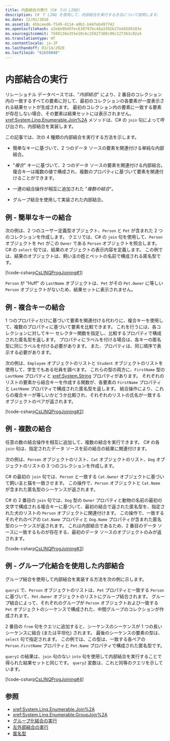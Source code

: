 ```yaml
---
title: 内部結合の実行 (C# での LINQ)
description: C# で LINQ を使用して、内部結合を実行する方法について説明します。
ms.date: 12/01/2016
ms.assetid: 45bceed6-f549-4114-a9b1-b44feb497742
ms.openlocfilehash: a3e8e9bd97ec630797bc48a3302b27ed45d9103e
ms.sourcegitcommit: 7588136e355e10cbc2582f389c90c127363c02a5
ms.translationtype: HT
ms.contentlocale: ja-JP
ms.lasthandoff: 03/14/2020
ms.locfileid: "61659840"
---
```

# <a name="perform-inner-joins"></a>内部結合の実行

リレーショナル データベースでは、"*内部結合*" により、2 番目のコレクション内の一致するすべての要素に対して、最初のコレクションの各要素が一度表示される結果セットが生成されます。 最初のコレクション内の要素に一致する要素が存在しない場合、その要素は結果セットには表示されません。 <xref:System.Linq.Enumerable.Join%2A> メソッドは、C# の `join` 句によって呼び出され、内部結合を実装します。

この記事では、次の 4 種類の内部結合を実行する方法を示します。

- 簡単なキーに基づいて、2 つのデータ ソースの要素を関連付ける単純な内部結合。

- "*複合*" キーに基づいて、2 つのデータ ソースの要素を関連付ける内部結合。 複合キーは複数の値で構成され、複数のプロパティに基づいて要素を関連付けることができます。

- 一連の結合操作が相互に追加された "*複数の結合*"。

- グループ結合を使用して実装された内部結合。

## <a name="example---simple-key-join"></a>例 - 簡単なキーの結合

次の例は、2 つのユーザー定義型オブジェクト、`Person` と `Pet` が含まれた 2 つのコレクションを作成します。 クエリでは、C# の `join` 句を使用して、`Person` オブジェクトを `Pet` がこの `Owner` である `Person` オブジェクトを照合します。 C# の `select` 句では、結果のオブジェクトの表示内容を定義します。 この例では、結果のオブジェクトは、飼い主の姓とペットの名前で構成される匿名型です。

[!code-csharp[CsLINQProgJoining#1](~/samples/snippets/csharp/concepts/linq/how-to-perform-inner-joins_1.cs)]

`Person` が "Huff" の `LastName` オブジェクトは、`Pet` がその `Pet.Owner` に等しい `Person` オブジェクトがないため、結果セットに表示されません。

## <a name="example---composite-key-join"></a>例 - 複合キーの結合

1 つのプロパティだけに基づいて要素を関連付ける代わりに、複合キーを使用して、複数のプロパティに基づいて要素を比較できます。 これを行うには、各コレクションに対してキー セレクター関数を指定し、比較するプロパティで構成された匿名型を返します。 プロパティにラベルを付ける場合は、各キーの匿名型に同じラベルを付ける必要があります。 また、プロパティは、同じ順序で表示する必要があります。

次の例は、`Employee` オブジェクトのリストと `Student` オブジェクトのリストを使用して、学生でもある社員を調べます。 これらの型の両方に、`FirstName` 型の `LastName` プロパティと <xref:System.String> プロパティがあります。 それぞれのリストの要素から結合キーを作成する関数が、各要素の `FirstName` プロパティと `LastName` プロパティで構成された匿名型を返します。 結合操作により、これらの複合キーが等しいかどうか比較され、それぞれのリストの氏名が一致するオブジェクトのペアが返されます。

[!code-csharp[CsLINQProgJoining#2](~/samples/snippets/csharp/concepts/linq/how-to-perform-inner-joins_2.cs)]

## <a name="example---multiple-join"></a>例 - 複数の結合

任意の数の結合操作を相互に追加して、複数の結合を実行できます。 C# の各 `join` 句は、指定されたデータ ソースを前の結合の結果に関連付けます。

次の例は、`Person` オブジェクトのリスト、`Cat` オブジェクトのリスト、`Dog` オブジェクトのリストの 3 つのコレクションを作成します。

C# の最初の `join` 句では、`Person` と一致する `Cat.Owner` オブジェクトに基づいて飼い主と猫を一致させます。 この操作で、`Person` オブジェクトと `Cat.Name` が含まれた匿名型のシーケンスが返されます。

C# の 2 番目の `join` 句では、`Dog` 型の `Owner` プロパティと動物の名前の最初の文字で構成される複合キーに基づいて、最初の結合で返された匿名型を、指定された犬のリストの `Person` オブジェクトに関連付けます。 この操作で、一致するそれぞれのペアの `Cat.Name` プロパティと `Dog.Name` プロパティが含まれた匿名型のシーケンスが返されます。 これは内部結合であるため、2 番目のデータ ソースに一致するものが存在する、最初のデータ ソースのオブジェクトのみが返されます。

[!code-csharp[CsLINQProgJoining#3](~/samples/snippets/csharp/concepts/linq/how-to-perform-inner-joins_3.cs)]

## <a name="example---inner-join-by-using-grouped-join"></a>例 - グループ化結合を使用した内部結合

グループ結合を使用して内部結合を実装する方法を次の例に示します。

`query1` で、`Person` オブジェクトのリストは、`Pet` プロパティと一致する `Person` に基づいて、`Pet.Owner` オブジェクトのリストにグループ結合されます。 グループ結合によって、それぞれのグループが `Person` オブジェクトおよび一致する `Pet` オブジェクトのシーケンスで構成された、中間グループのコレクションが作成されます。

2 番目の `from` 句をクエリに追加すると、シーケンスのシーケンスが 1 つの長いシーケンスに結合 (または平坦化) されます。 最後のシーケンスの要素の型は、`select` 句で指定されます。 この例では、この型は、一致する各ペアの `Person.FirstName` プロパティと `Pet.Name` プロパティで構成された匿名型です。

`query1` の結果は、`join` 句のない `into` 句を使用して内部結合を実行することで得られた結果セットと同じです。 `query2` 変数は、これと同等のクエリを示しています。

[!code-csharp[CsLINQProgJoining#4](~/samples/snippets/csharp/concepts/linq/how-to-perform-inner-joins_4.cs)]

## <a name="see-also"></a>参照

- <xref:System.Linq.Enumerable.Join%2A>
- <xref:System.Linq.Enumerable.GroupJoin%2A>
- [グループ化結合の実行](perform-grouped-joins.md)
- [左外部結合の実行](perform-left-outer-joins.md)
- [匿名型](../programming-guide/classes-and-structs/anonymous-types.md)
